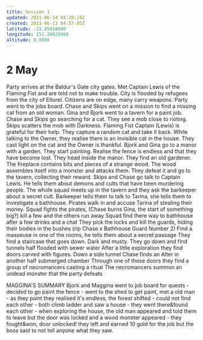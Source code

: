 ```yaml
---
title: Session 1
updated: 2021-06-14 04:20:24Z
created: 2021-06-13 04:57:05Z
latitude: -33.85910000
longitude: 151.20020000
altitude: 0.0000
---
```


# 2 May

Party arrives at the Baldur's Gate city gates.
Met Captain Lewis of the Flaming Fist and are told not to make trouble.
City is flooded by refugees from the city of Elturel.
Citizens are on edge, many carry weapons.
Party went to the jobs board. 
Chase and Skips went on a mission to find a missing cat from an old woman. 
Gina and Bjork went to a tavern for a paint job.
Chase and Skips go searching for a cat. They see a mob close to rioting. Skips scatters the mob with Darkness.
Flaming Fist Captain (Lewis) is grateful for their help.
They capture a random cat and take it back. While talking to the Owner, they realise there is an invisible cat in the house.
They cast light on the cat and the Owner is thankful.
Bjork and Gina go to a manor with a garden. They start painting. Realise the fence is endless and that they have become lost.
They head inside the manor. They find an old gardener. The fireplace contains bits and pieces of a strange wood.
The wood assembles itself into a monster and attacks them.
They defeat it and go to the tavern, collecting their reward.
Skips and Chase go talk to Captain Lewis. He tells them about demons and cults that have been murdering people.
The whole squad meets up in the tavern and they ask the barkeeper about a secret cult.
Barkeeper tells them to talk to Tarina, she tells them to investigate a bathhouse.
Pirates walk in and accuse Tarina of stealing their money.
Squad fights the pirates, (Chase burns Gina, the start of something big?) kill a few and the others run away
Squad find there way to bathhouse after a few drinks and a chat
They pick the locks and kill the guards, hiding their bodies in the bushes (rip Chase x Bathhouse Guard Number 2)
Find a masseuse in one of the rooms, he tells them about a secret passage
They find a staircase that goes down. Dark and musty.
They go down and find tunnels half flooded with sewer water
After a little exploration they find doors carved with figures.
Down a side tunnel Chase finds an Alter in another half submerged chamber
Through one of these doors they find a group of necromancers casting a ritual
The necromancers summon an undead monster that the party defeats


MAGGINA'S SUMMARY
Bjork and Maggina went to job board for quests - decided to go paint the fence - went to the shed to get paint, met a old man - as they paint they realised it's endless, the forest shifted - could not find each other - both climb ladder and saw a house - they went there&found each other - when exploring the house, the old man appeared and told them to leave but the door was locked and a wood monster appeared - they fought&won, door unlocked! they left and earned 10 gold for the job but the boss said to not tell anyone what they saw.